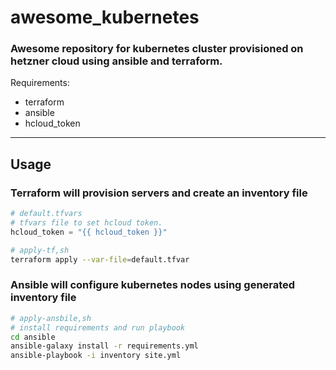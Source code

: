# awesome_kubernetes

### Awesome repository for kubernetes cluster provisioned on hetzner cloud using ansible and terraform.

Requirements:

- terraform
- ansible
- hcloud_token

---

## Usage

### Terraform will provision servers and create an inventory file

``` default.tfvars
# default.tfvars 
# tfvars file to set hcloud token.
hcloud_token = "{{ hcloud_token }}"
```

``` bash
# apply-tf,sh
terraform apply --var-file=default.tfvar
```

### Ansible will configure kubernetes nodes using generated inventory file

```bash
# apply-ansbile,sh
# install requirements and run playbook
cd ansible
ansible-galaxy install -r requirements.yml
ansible-playbook -i inventory site.yml
```
